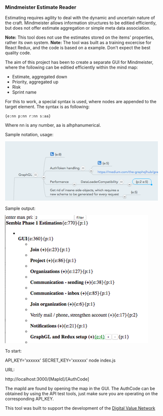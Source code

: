 ### Mindmeister Estimate Reader

Estimating requires agility to deal with the dynamic and uncertain nature of the craft.  Mindmeister allows information structures to be editied efficiently, but does not offer estimate aggregation or simple meta data association.

**Note:** This tool does not use the estimates stored on the items' properties, rather its own system.
**Note:** The tool was built as a training excercise for React Redux, and the code is based on a example.  Don't expect the best quality code.

The aim of this project has been to create a separate GUI for Mindmeister, where the following can be editied efficiently within the mind map:

* Estimate, aggregated down
* Priority, aggregated up
* Risk
* Sprint name

For this to work, a special syntax is used, where nodes are appended to the target element.  The syntax is as following:

    {e:nn p:nn r:nn s:aa}

Where nn is any number, aa is alhphanumerical.  

Sample notation, usage:

![Sample](MM_Snap_with_estimates.png)

Sample output:

![Sample](SampleOutput.png)

To start:

API_KEY='xxxxxx' SECRET_KEY='xxxxxx' node index.js

URL:

http://localhost:3000/[MapId]/[AuthCode]

The mapId are found by opening the map in the GUI.  The AuthCode can be obtained by using the API test tools, just make sure you are operating on the corresponding API_KEY.

This tool was built to support the development of the [Digital Value Network](http://digitalvaluenetwork.com)
